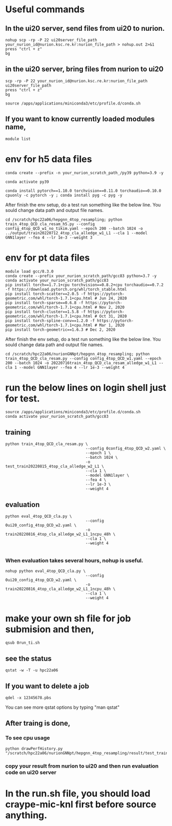 # Useful commands
## In the ui20 server, send files from ui20 to nurion.
```
nohup scp -rp -P 22 ui20server_file_path your_nurion_id@nurion.ksc.re.kr:nurion_file_path > nohup.out 2>&1
press "ctrl + z"
bg 
```

## in the ui20 server, bring files from nurion to ui20
```
scp -rp -P 22 your_nurion_id@nurion.ksc.re.kr:nurion_file_path ui20server_file_path
press "ctrl + z"
bg 
```

```
source /apps/applications/miniconda3/etc/profile.d/conda.sh
```

## If you want to know currently loaded modules name,
```
module list
```

# env for h5 data files
```
conda create --prefix -n your_nurion_scratch_path_/py39 python=3.9 -y

conda activate py39

conda install pytorch==1.10.0 torchvision==0.11.0 torchaudio==0.10.0 cpuonly -c pytorch -y ; conda install pyg -c pyg -y
```

After finish the env setup, do a test run something like the below line. You sould change data path and output file names.
```
cd /scratch/hpc22a06/hepgnn_4top_resampling; python train_4top_QCD_cla_resam_h5.py --config config_4top_QCD_w1_no_tikim.yaml --epoch 200 --batch 1024 -o ../output/train20220712_4top_cla_alledge_w1_L1 --cla 1 --model GNN1layer --fea 4 --lr 1e-3 --weight 3
```

# env for pt data files
```
module load gcc/8.3.0
conda create --prefix your_nurion_scratch_path/gcc83 python=3.7 -y
conda activate your_nurion_scratch_path/gcc83
pip install torch==1.7.1+cpu torchvision==0.8.2+cpu torchaudio==0.7.2 -f https://download.pytorch.org/whl/torch_stable.html
pip install torch-scatter==2.0.5 -f https://pytorch-geometric.com/whl/torch-1.7.1+cpu.html # Jun 24, 2020
pip install torch-sparse==0.6.8 -f https://pytorch-geometric.com/whl/torch-1.7.1+cpu.html # Nov 2, 2020
pip install torch-cluster==1.5.8 -f https://pytorch-geometric.com/whl/torch-1.7.1+cpu.html # Oct 31, 2020
pip install torch-spline-conv==1.2.0 -f https://pytorch-geometric.com/whl/torch-1.7.1+cpu.html # Mar 1, 2020
pip install torch-geometric==1.6.3 # Dec 2, 2020 
```

After finish the env setup, do a test run something like the below line. You sould change data path and output file names.
```
cd /scratch/hpc22a06/nurionGNNpt/hepgnn_4top_resampling; python train_4top_QCD_cla_resam.py --config config_4top_QCD_w1.yaml --epoch 200 --batch 1024 -o 20220716train_4top_QCD_cla_resam_alledge_w1_L1 --cla 1 --model GNN1layer --fea 4 --lr 1e-3 --weight 4
```

# run the below lines on login shell just for test. 
```
source /apps/applications/miniconda3/etc/profile.d/conda.sh
conda activate your_nurion_scratch_path/gcc83
```

## training
```
python train_4top_QCD_cla_resam.py \
                                   --config 0config_4top_QCD_w2.yaml \
                                   --epoch 1 \
                                   --batch 1024 \
                                   -o test_train20220815_4top_cla_alledge_w2_L1 \
                                   --cla 1 \
                                   --model GNN1layer \
                                   --fea 4 \
                                   --lr 1e-3 \
                                   --weight 4
```
## evaluation
```
python eval_4top_QCD_cla.py \
                                   --config 0ui20_config_4top_QCD_w2.yaml \
                                   -o train20220816_4top_cla_alledge_w2_L1_1ncpu_48h \
                                   --cla 1 \
                                   --weight 4
                                   
```
### When evaluation takes several hours, nohup is useful.
```
nohup python eval_4top_QCD_cla.py \
                                   --config 0ui20_config_4top_QCD_w2.yaml \
                                   -o train20220816_4top_cla_alledge_w2_L1_1ncpu_48h \
                                   --cla 1 \
                                   --weight 4
```

# make your own sh file for job submision and then,
```
qsub 0run_ti.sh
```
## see the status
```
qstat -w -T -u hpc22a06
```
## If you want to delete a job
```
qdel -x 12345678.pbs
```
 You can see more qstat options by typing "man qstat"

## After traing is done,
### To see cpu usage
```
python drawPerfHistory.py "/scratch/hpc22a06/nurionGNNpt/hepgnn_4top_resampling/result/test_train20220815_4top_cla_alledge_w2_L1/"
```
### copy your result from nurion to ui20 and then run evaluation code on ui20 server

# In the run.sh file, you should load craype-mic-knl first before source anything.

